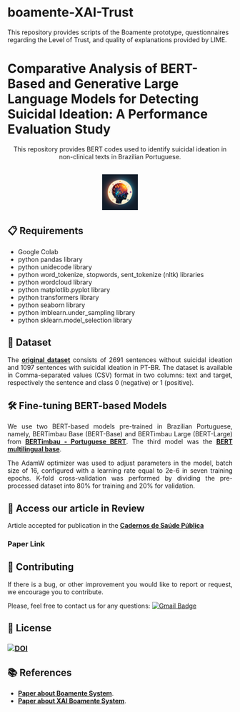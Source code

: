 # boamente-XAI-Trust
This repository provides scripts of the Boamente prototype, questionnaires regarding the Level of Trust, and quality of explanations provided by LIME. 

 # Comparative Analysis of BERT-Based and Generative Large Language Models for Detecting Suicidal Ideation: A Performance Evaluation Study

<p align="center">
This repository provides BERT codes used to identify suicidal ideation in non-clinical texts in Brazilian Portuguese.
</p>

<!-- PROJECT LOGO -->
<br />
<div align="center">
  <a href="https://github.com/adonias-caetano/Suicidal-Ideation-BERTvsLLM.git">
    <img src="logo_boamente.png" alt="Logo" width="80" height="80">
  </a>
</div>

<div align="justify">

 ## 📋 Requirements

* Google Colab
* python pandas library
* python unidecode library
* python word_tokenize, stopwords, sent_tokenize (nltk) libraries
* python wordcloud library
* python matplotlib.pyplot library
* python transformers library
* python seaborn library
* python imblearn.under_sampling library
* python sklearn.model_selection library

## 📖  Dataset

The <a href="https://zenodo.org/records/10070747"><strong>original dataset</strong></a> consists of 2691 sentences without suicidal ideation and 1097 sentences with suicidal ideation in PT-BR. The dataset is available in Comma-separated values (CSV) format in two columns: text and target, respectively the sentence and class 0 (negative) or 1 (positive). 

## 🛠 Fine-tuning BERT-based Models

We use two BERT-based models pre-trained in Brazilian Portuguese, namely, BERTimbau Base (BERT-Base) and BERTimbau Large (BERT-Large) from <a href="https://github.com/neuralmind-ai/portuguese-bert/"><strong>BERTimbau - Portuguese BERT</strong></a>.  The third model was the <a href="https://github.com/google-research/bert/blob/master/multilingual.md"><strong>BERT multilingual base</strong></a>. 

The AdamW optimizer was used to adjust parameters in the model, batch size of 16, configured with a learning rate equal to 2e-6 in seven training epochs. K-fold cross-validation was performed by dividing the pre-processed dataset into 80% for training and 20% for validation. 

## 🤖 Access our article in Review

Article accepted for publication in the <a href="https://cadernos.ensp.fiocruz.br/ojs/index.php/csp"> <strong>Cadernos de Saúde Pública</strong></a>

### Paper Link 

## 👏 Contributing
 
If there is a bug, or other improvement you would like to report or request, we encourage you to contribute.

Please, feel free to contact us for any questions: [![Gmail Badge](https://img.shields.io/badge/-ariel.teles@ifma.edu.br-c14438?style=flat-square&logo=Gmail&logoColor=white&link=mailto:ariel.teles@ifma.edu.br)](mailto:ariel.teles@ifma.edu.br )

## 📄 License

### <a href="https://doi.org/10.5281/zenodo.10070747"><img src="https://zenodo.org/badge/DOI/10.5281/zenodo.10070747.svg" alt="DOI"></a> 

## 📚 References

* <a href="https://www.mdpi.com/2227-9032/10/4/698"><strong>Paper about Boamente System</strong></a>.
* <a href="https://www.sciencedirect.com/science/article/pii/S1877050922009668"><strong>Paper about XAI Boamente System</strong></a>.

